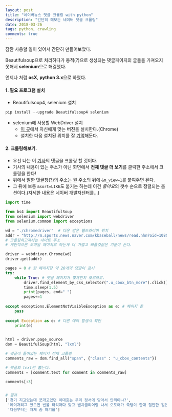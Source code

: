 ```yaml
---
layout: post
title: "네이버뉴스 댓글 크롤링 with python"
description: "간단히 해보는 네이버 댓글 크롤링"
date: 2018-03-26
tags: python, crawling
comments: true
---
```




잠깐 사용할 일이 있어서 간단히 만들어보았다.

Beautifulsoup으로 처리하다가 동적(?)으로 생성되는 댓글페이지의 글들을 가져오지 못해서 **selenium**으로 해결했다.

언제나 처럼 **osX**, **python 3.x**으로 하였다.



#### 1. 필요 프로그램 설치

- Beautifulsoup4, selenium 설치

```powershell
pip install --upgrade Beautifulsoup4 selenium 
```

- selenium에 사용할 WebDriver 설치
  - [이 곳](https://sites.google.com/a/chromium.org/chromedriver/)에서 자신에게 맞는 버젼을 설치한다.(Chrome)
  - 설치한 다음 설치된 위치를 잘 <u>기억</u>해둔다.



#### 2. 크롤링해보기.

- 우선 나는 이 [기사](http://sports.news.naver.com/kbaseball/news/read.nhn?oid=108&aid=0002688114)의 댓글을 크롤링 할 것이다.
- 기사의 내용이 있는 주소가 아닌 화면에서 **전체 댓글 더 보기**를 클릭한 주소에서 크롤링을 한다!
- 위에서 말한 댓글창(?)의 주소는 원 주소의 뒤에 `&m_view=1`를 붙여주면 된다.
- 그 뒤에 보통 `&sort=LIKE`도 붙기는 하는데 이건 *좋아요*의 갯수 순으로 정렬되는 옵션이다.(자세한 내용은 네이버 개발자센터를...)

```python
import time

from bs4 import BeautifulSoup
from selenium import webdriver
from selenium.common import exceptions

wd = "./chromedriver"  # 다운 받은 웹드라이버 위치
addr = "http://m.sports.news.naver.com/kbaseball/news/read.nhn?oid=108&aid=0002688114&m_view=1&sort=LIKE" 
# 크롤링하고자하는 사이트 주소
# 개인적으론 모바일 페이지로 하는게 더 가볍고 빠를것같은 기분이 든다.

driver = webdriver.Chrome(wd)
driver.get(addr)

pages = 0 # 한 페이지당 약 20개의 댓글이 표시
try:
    while True: # 댓글 페이지가 몇개인지 모르므로.
        driver.find_element_by_css_selector(".u_cbox_btn_more").click()
        time.sleep(1.5)
        print(pages, end=" ")
        pages+=1
    
except exceptions.ElementNotVisibleException as e: # 페이지 끝
    pass
    
except Exception as e: # 다른 예외 발생시 확인
    print(e)

    
html = driver.page_source
dom = BeautifulSoup(html, "lxml")

# 댓글이 들어있는 페이지 전체 크롤링
comments_raw = dom.find_all("span", {"class" : "u_cbox_contents"})

# 댓글의 text만 뽑는다.
comments = [comment.text for comment in comments_raw]

comments[:3]


# 결과
['경기 지고있는데 쪼개고있던 이대호는 우리 정서에 맞아서 안까이냐?',
 '메이저리그 였으면 빈볼 타석마다 맞고 벤치클리어링 나서 오도어가 죽탱이 한대 칠만한 일인데.. 로저스가 과연 믈브였어도 저렇게 할 수 있었을까 싶다.',
 '다음부터는 자제 좀 하기를']
```





































